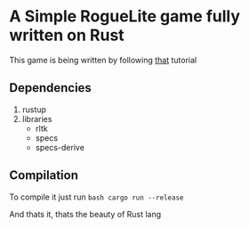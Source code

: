 # A __Simple__ RogueLite game fully written on Rust

This game is being written by following [that](https://bfnightly.bracketproductions.com/rustbook/chapter_0.html) tutorial

## Dependencies

1. rustup
2. libraries
    - rltk
    - specs
    - specs-derive


## Compilation

To compile it just run
    ```bash
    cargo run --release```

And thats it, thats the beauty of Rust lang
